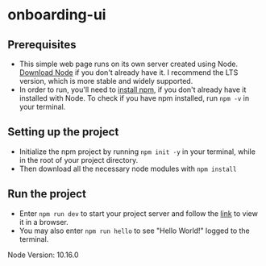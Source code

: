 # onboarding-ui

## Prerequisites
* This simple web page runs on its own server created using Node. [Download Node](https://nodejs.org/en/) if you don't already have it. I recommend the LTS version, which is more stable and widely supported.
* In order to run, you'll need to [install npm](https://www.npmjs.com/get-npm), if you don't already have it installed with Node. To check if you have npm installed, run `npm -v` in your terminal.

## Setting up the project
* Initialize the npm project by running `npm init -y` in your terminal, while in the root of your project directory.
* Then download all the necessary node modules with `npm install`

## Run the project
* Enter `npm run dev` to start your project server and follow the [link](http://localhost:9000/) to view it in a browser.
* You may also enter `npm run hello` to see "Hello World!" logged to the terminal.

Node Version: 10.16.0